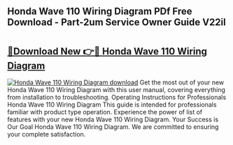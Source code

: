 ## Honda Wave 110 Wiring Diagram PDf Free Download - Part-2um Service Owner Guide V22il

# <h2><a href="http://dfq89vu.blite.top/?on=Honda+Wave+110+Wiring+Diagram">🔗Download New 👉🔴 Honda Wave 110 Wiring Diagram</a></h2>

[![Honda Wave 110 Wiring Diagram download](https://i.imgur.com/lujVjoI.png)](http://dfq89vu.blite.top/?on=Honda+Wave+110+Wiring+Diagram)
Get the most out of your new Honda Wave 110 Wiring Diagram with this user manual, covering everything from installation to troubleshooting. Operating Instructions for Professionals Honda Wave 110 Wiring Diagram This guide is intended for professionals familiar with product type operation. Experience the power of list of features with your new Honda Wave 110 Wiring Diagram. Your Success is Our Goal Honda Wave 110 Wiring Diagram. We are committed to ensuring your complete satisfaction.
